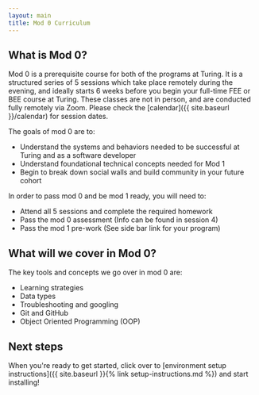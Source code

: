 ```yaml
---
layout: main
title: Mod 0 Curriculum
---
```


## What is Mod 0?

Mod 0 is a prerequisite course for both of the programs at Turing. It is a structured series of 5 sessions which take place remotely during the evening, and ideally starts 6 weeks before you begin your full-time FEE or BEE course at Turing. These classes are not in person, and are conducted fully remotely via Zoom. Please check the [calendar]({{ site.baseurl }}/calendar) for session dates.

The goals of mod 0 are to:
* Understand the systems and behaviors needed to be successful at Turing and as a software developer
* Understand foundational technical concepts needed for Mod 1
* Begin to break down social walls and build community in your future cohort

In order to pass mod 0 and be mod 1 ready, you will need to:
* Attend all 5 sessions and complete the required homework
* Pass the mod 0 assessment (Info can be found in session 4)
* Pass the mod 1 pre-work (See side bar link for your program)

## What will we cover in Mod 0?

The key tools and concepts we go over in mod 0 are:
* Learning strategies
* Data types
* Troubleshooting and googling
* Git and GitHub
* Object Oriented Programming (OOP)

## Next steps

When you're ready to get started, click over to [environment setup instructions]({{ site.baseurl }}{% link setup-instructions.md %}) and start installing!

